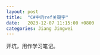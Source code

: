 ```yaml
---
layout: post
title:  "C#中的ref关键字"
date:   2023-12-07 11:15:00 +0800
categories: Jiang Jingwei
---
```


开坑，用作学习笔记。
